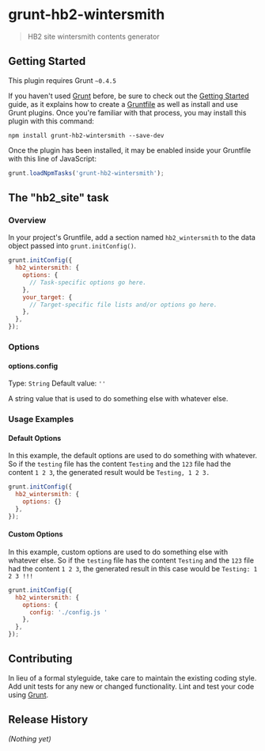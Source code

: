 # grunt-hb2-wintersmith

> HB2 site wintersmith contents generator

## Getting Started
This plugin requires Grunt `~0.4.5`

If you haven't used [Grunt](http://gruntjs.com/) before, be sure to check out the [Getting Started](http://gruntjs.com/getting-started) guide, as it explains how to create a [Gruntfile](http://gruntjs.com/sample-gruntfile) as well as install and use Grunt plugins. Once you're familiar with that process, you may install this plugin with this command:

```shell
npm install grunt-hb2-wintersmith --save-dev
```

Once the plugin has been installed, it may be enabled inside your Gruntfile with this line of JavaScript:

```js
grunt.loadNpmTasks('grunt-hb2-wintersmith');
```

## The "hb2_site" task

### Overview
In your project's Gruntfile, add a section named `hb2_wintersmith` to the data object passed into `grunt.initConfig()`.

```js
grunt.initConfig({
  hb2_wintersmith: {
    options: {
      // Task-specific options go here.
    },
    your_target: {
      // Target-specific file lists and/or options go here.
    },
  },
});
```

### Options

#### options.config
Type: `String`
Default value: `''`


A string value that is used to do something else with whatever else.

### Usage Examples

#### Default Options
In this example, the default options are used to do something with whatever. So if the `testing` file has the content `Testing` and the `123` file had the content `1 2 3`, the generated result would be `Testing, 1 2 3.`

```js
grunt.initConfig({
  hb2_wintersmith: {
    options: {}
  },
});
```

#### Custom Options
In this example, custom options are used to do something else with whatever else. So if the `testing` file has the content `Testing` and the `123` file had the content `1 2 3`, the generated result in this case would be `Testing: 1 2 3 !!!`

```js
grunt.initConfig({
  hb2_wintersmith: {
    options: {
      config: './config.js '
    },
  },
});
```

## Contributing
In lieu of a formal styleguide, take care to maintain the existing coding style. Add unit tests for any new or changed functionality. Lint and test your code using [Grunt](http://gruntjs.com/).

## Release History
_(Nothing yet)_
